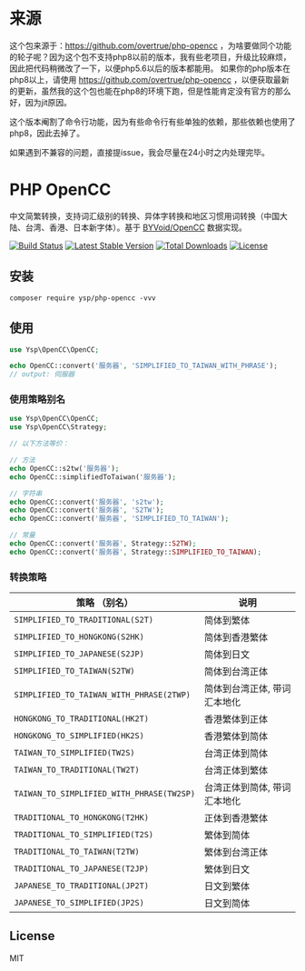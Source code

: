 # 来源
这个包来源于：https://github.com/overtrue/php-opencc ，为啥要做同个功能的轮子呢？因为这个包不支持php8以前的版本，我有些老项目，升级比较麻烦，因此把代码稍微改了一下，以便php5.6以后的版本都能用。
如果你的php版本在php8以上，请使用 https://github.com/overtrue/php-opencc ，以便获取最新的更新，虽然我的这个包也能在php8的环境下跑，但是性能肯定没有官方的那么好，因为jit原因。

这个版本阉割了命令行功能，因为有些命令行有些单独的依赖，那些依赖也使用了php8，因此去掉了。

如果遇到不兼容的问题，直接提issue，我会尽量在24小时之内处理完毕。

# PHP OpenCC

中文简繁转换，支持词汇级别的转换、异体字转换和地区习惯用词转换（中国大陆、台湾、香港、日本新字体）。基于 [BYVoid/OpenCC](https://github.com/BYVoid/OpenCC) 数据实现。

[![Build Status](https://github.com/ysp/php-opencc/actions/workflows/test.yml/badge.svg)](https://github.com/ysp/php-opencc/actions/workflows/test.yml)
[![Latest Stable Version](https://poser.pugx.org/ysp/php-opencc/v/stable)](https://packagist.org/packages/ysp/php-opencc)
[![Total Downloads](https://poser.pugx.org/ysp/php-opencc/downloads)](https://packagist.org/packages/ysp/php-opencc)
[![License](https://poser.pugx.org/ysp/php-opencc/license)](https://packagist.org/packages/ysp/php-opencc)

## 安装

```shell
composer require ysp/php-opencc -vvv
```

## 使用

```php
use Ysp\OpenCC\OpenCC;

echo OpenCC::convert('服务器', 'SIMPLIFIED_TO_TAIWAN_WITH_PHRASE'); 
// output: 伺服器
```

### 使用策略别名

```php
use Ysp\OpenCC\OpenCC;
use Ysp\OpenCC\Strategy;

// 以下方法等价：

// 方法
echo OpenCC::s2tw('服务器');
echo OpenCC::simplifiedToTaiwan('服务器');

// 字符串
echo OpenCC::convert('服务器', 's2tw');
echo OpenCC::convert('服务器', 'S2TW');
echo OpenCC::convert('服务器', 'SIMPLIFIED_TO_TAIWAN');

// 常量
echo OpenCC::convert('服务器', Strategy::S2TW);
echo OpenCC::convert('服务器', Strategy::SIMPLIFIED_TO_TAIWAN);
```

### 转换策略

| 策略 （别名）                                   | 说明              |
|-------------------------------------------|-----------------|
| `SIMPLIFIED_TO_TRADITIONAL(S2T)`          | 简体到繁体           |
| `SIMPLIFIED_TO_HONGKONG(S2HK)`            | 简体到香港繁体         |
| `SIMPLIFIED_TO_JAPANESE(S2JP)`            | 简体到日文           |
| `SIMPLIFIED_TO_TAIWAN(S2TW)`              | 简体到台湾正体         |
| `SIMPLIFIED_TO_TAIWAN_WITH_PHRASE(2TWP)`  | 简体到台湾正体, 带词汇本地化 |
| `HONGKONG_TO_TRADITIONAL(HK2T)`           | 香港繁体到正体         |
| `HONGKONG_TO_SIMPLIFIED(HK2S)`            | 香港繁体到简体         |
| `TAIWAN_TO_SIMPLIFIED(TW2S)`              | 台湾正体到简体         |
| `TAIWAN_TO_TRADITIONAL(TW2T)`             | 台湾正体到繁体         |
| `TAIWAN_TO_SIMPLIFIED_WITH_PHRASE(TW2SP)` | 台湾正体到简体, 带词汇本地化 |
| `TRADITIONAL_TO_HONGKONG(T2HK)`           | 正体到香港繁体         |
| `TRADITIONAL_TO_SIMPLIFIED(T2S)`          | 繁体到简体           |
| `TRADITIONAL_TO_TAIWAN(T2TW)`             | 繁体到台湾正体         |
| `TRADITIONAL_TO_JAPANESE(T2JP)`           | 繁体到日文           |
| `JAPANESE_TO_TRADITIONAL(JP2T)`           | 日文到繁体           |
| `JAPANESE_TO_SIMPLIFIED(JP2S)`            | 日文到简体           |


## License

MIT
